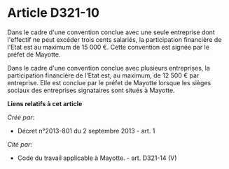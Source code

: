 # Article D321-10

Dans le cadre d'une convention conclue avec une seule entreprise dont l'effectif ne peut excéder trois cents salariés, la
participation financière de l'Etat est au maximum de 15 000 €. Cette convention est signée par le préfet de Mayotte. 

Dans le cadre d'une convention conclue avec plusieurs entreprises, la participation financière de l'Etat est, au maximum, de
12 500 € par entreprise. Elle est conclue par le préfet de Mayotte lorsque les sièges sociaux des entreprises signataires
sont situés à Mayotte.

**Liens relatifs à cet article**

_Créé par_:

  - Décret n°2013-801 du 2 septembre 2013 - art. 1

_Cité par_:

  - Code du travail applicable à Mayotte. - art. D321-14 (V)
